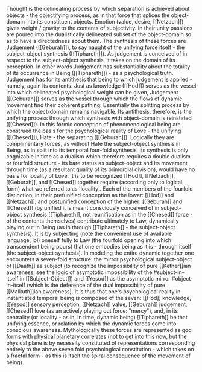 Thought is the delineating process by which separation is achieved about objects - the objectifying process, as in that force that splices the object-domain into its constituent objects. Emotion (value, desire, [[Netzach]]) gives weight / gravity to the contents of subjectivity. In their unity passions are poured into the dualistically delineated subset of the object-domain so as to have a directedness about them. The synthesis of these forces are Judgement ([[Geburah]]), to say naught of the unifying force itself - the subject-object synthesis ([[Tiphareth]]). As judgement is conceived of in respect to the subject-object synthesis, it takes on the domain of its perception. In other words Judgement has substantiality about the totality of its occurrence in Being ([[Tiphareth]]) - as a psychological truth. Judgement has for its antithesis that being to which judgement is applied - namely, again its contents. Just as knowledge ([[Hod]]) serves as the vessel into which delineated psychological weight can be given, Judgement ([[Geburah]]) serves as the vessel through which the flows of dynamic movement find their coherent pathing. Essentially the splitting process by which the object-domain remains navigable. Its antithesis, therefore, is the unifying process through which synthesis with object-domain is reinstated ([[Chesed]]). In this formic conception of phenomenological being are construed the basis for the psychological reality of Love - the unifying ([[Chesed]]), Hate - the separating ([[Geburah]]). Logically they are complimentary forces, as without Hate the subject-object synthesis in Being, as in split into its temporal four-fold synthesis, its synthesis is only cognizable in time as a dualism which therefore requires a double dualism or fourfold structure - its bare status as subject-object and its movement through time (as a resultant quality of its primordial division), would have no basis for locality of Love. It is to be recognized [[Hod]], [[Netzach]], [[Geburah]], and [[Chesed]] together require (according only to logical form) what we referred to as 'locality'. Each of the members of the fourfold distinction, in their prefunified conception as the lower: [[Hod]] and [[Netzach]], and postunified conception of the higher: [[Geburah]] and [[Chesed]] (by unified it is meant consciously conceived of in subject-object synthesis [[Tiphareth]], not reunification as in the [[Chesed]] force - of the contents themselves) contribute ultimately to Law, dynamically playing out in Being (as in through [[Tiphareth]] - the subject-object synthesis).   It is by subjecting (note the convenient use of available language, lol) oneself fully to Law (the fourfold opening into which transcendent being pours) that one embodies being as it is - through itself (the subject-object synthesis). In modeling the entire dynamic together one encounters a seven-fold structure: the mirror psychological subject-object of [[Daath]] as subject (to recognize the impossibility of pure [[Kether]]ian awareness, see the logic of asymptotic impossibility of the #subject-in-itself in [[Subject-Object]])  and [[Yesod]] as the asymptotic mirror #object-in-itself (which is the deference of the dual impossibility of pure [[Malkuth]]ian awareness). It is thus that one's psychological reality in instantiated temporal being is composed of the seven: [[Hod]] knowledge, [[Yesod]] sensory perception,  [[Netzach]] value, [[Geburah]] judgement, [[Chesed]] love (as an actively playing out force: "mercy"), and, in its centrality (or locality - as in, in time, dynamic being) [[Tiphareth]] be that unifying essence, or relation by which the dynamic forces come into conscious awareness. Mythologically these forces are represented as god forms with physical planetary correlates (not to get into this now, but the physical plane is by necessity constituted of representations corresponding entirely to the above seven fold psychological constitution - which takes on a fractal form - as this is itself the spiral consequence of the movement of being). 